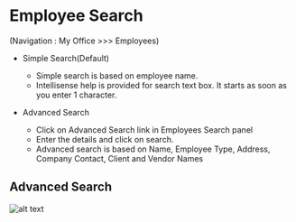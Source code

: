 Employee Search
=========

(Navigation : My Office >>> Employees)

- Simple Search(Default) 
    - Simple search is based on employee name.
    - Intellisense help is provided for search text box. It starts as soon as you enter 1 character.
       
- Advanced Search
    - Click on Advanced Search link in Employees Search panel
    - Enter the details and click on search.
    - Advanced search is based on Name, Employee Type, Address, Company Contact, Client and Vendor Names

Advanced Search
---------------
![alt text](../images/advsearchemp.png "Advanced Search")